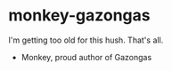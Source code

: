 # monkey-gazongas
I'm getting too old for this hush. That's all. 
- Monkey, proud author of Gazongas
